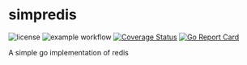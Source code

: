 # simpredis
![license](https://img.shields.io/github/license/HK40404/simpredis) ![example workflow](https://github.com/hk40404/simpredis/actions/workflows/coverall.yml/badge.svg?branch=main) [![Coverage Status](https://coveralls.io/repos/github/HK40404/simpredis/badge.svg?branch=main)](https://coveralls.io/github/HK40404/simpredis?branch=main) [![Go Report Card](https://goreportcard.com/badge/github.com/HK40404/simpredis)](https://goreportcard.com/report/github.com/HK40404/simpredis)

A simple go implementation of redis
